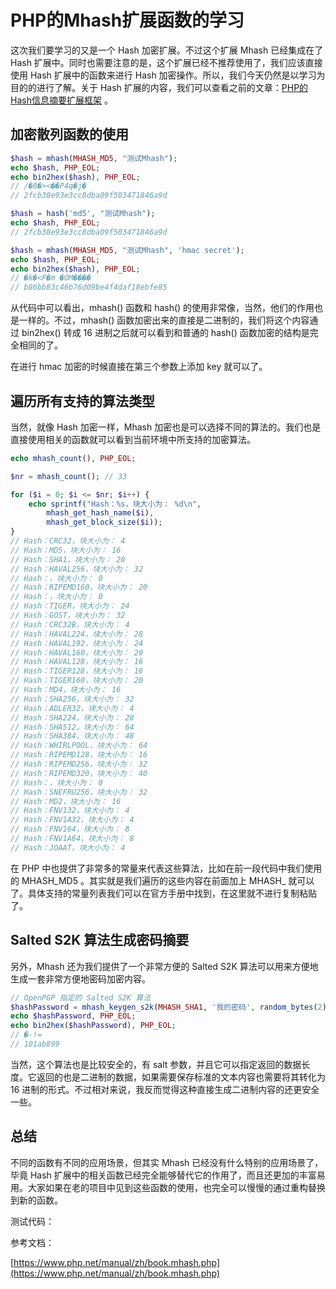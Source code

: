 # PHP的Mhash扩展函数的学习

这次我们要学习的又是一个 Hash 加密扩展。不过这个扩展 Mhash 已经集成在了 Hash 扩展中。同时也需要注意的是，这个扩展已经不推荐使用了，我们应该直接使用 Hash 扩展中的函数来进行 Hash 加密操作。所以，我们今天仍然是以学习为目的的进行了解。关于 Hash 扩展的内容，我们可以查看之前的文章：[PHP的Hash信息摘要扩展框架]() 。

## 加密散列函数的使用

```php
$hash = mhash(MHASH_MD5, "测试Mhash");
echo $hash, PHP_EOL;
echo bin2hex($hash), PHP_EOL;
// /�8�><�۠�P4q�j�
// 2fcb38e93e3cc8dba09f503471846a9d

$hash = hash('md5', "测试Mhash");
echo $hash, PHP_EOL;
// 2fcb38e93e3cc8dba09f503471846a9d

$hash = mhash(MHASH_MD5, "测试Mhash", 'hmac secret');
echo $hash, PHP_EOL;
echo bin2hex($hash), PHP_EOL;
// �k�<F�m �OM����
// b86bb83c46b76d09be4f4daf18ebfe85
```

从代码中可以看出，mhash() 函数和 hash() 的使用非常像，当然，他们的作用也是一样的。不过，mhash() 函数加密出来的直接是二进制的，我们将这个内容通过 bin2hex() 转成 16 进制之后就可以看到和普通的 hash() 函数加密的结构是完全相同的了。

在进行 hmac 加密的时候直接在第三个参数上添加 key 就可以了。

## 遍历所有支持的算法类型

当然，就像 Hash 加密一样，Mhash 加密也是可以选择不同的算法的。我们也是直接使用相关的函数就可以看到当前环境中所支持的加密算法。

```php
echo mhash_count(), PHP_EOL;

$nr = mhash_count(); // 33

for ($i = 0; $i <= $nr; $i++) {
    echo sprintf("Hash：%s，块大小为： %d\n",
        mhash_get_hash_name($i),
        mhash_get_block_size($i));
}
// Hash：CRC32，块大小为： 4
// Hash：MD5，块大小为： 16
// Hash：SHA1，块大小为： 20
// Hash：HAVAL256，块大小为： 32
// Hash：，块大小为： 0
// Hash：RIPEMD160，块大小为： 20
// Hash：，块大小为： 0
// Hash：TIGER，块大小为： 24
// Hash：GOST，块大小为： 32
// Hash：CRC32B，块大小为： 4
// Hash：HAVAL224，块大小为： 28
// Hash：HAVAL192，块大小为： 24
// Hash：HAVAL160，块大小为： 20
// Hash：HAVAL128，块大小为： 16
// Hash：TIGER128，块大小为： 16
// Hash：TIGER160，块大小为： 20
// Hash：MD4，块大小为： 16
// Hash：SHA256，块大小为： 32
// Hash：ADLER32，块大小为： 4
// Hash：SHA224，块大小为： 28
// Hash：SHA512，块大小为： 64
// Hash：SHA384，块大小为： 48
// Hash：WHIRLPOOL，块大小为： 64
// Hash：RIPEMD128，块大小为： 16
// Hash：RIPEMD256，块大小为： 32
// Hash：RIPEMD320，块大小为： 40
// Hash：，块大小为： 0
// Hash：SNEFRU256，块大小为： 32
// Hash：MD2，块大小为： 16
// Hash：FNV132，块大小为： 4
// Hash：FNV1A32，块大小为： 4
// Hash：FNV164，块大小为： 8
// Hash：FNV1A64，块大小为： 8
// Hash：JOAAT，块大小为： 4
```

在 PHP 中也提供了非常多的常量来代表这些算法，比如在前一段代码中我们使用的 MHASH_MD5 。其实就是我们遍历的这些内容在前面加上 MHASH_ 就可以了。具体支持的常量列表我们可以在官方手册中找到，在这里就不进行复制粘贴了。

## Salted S2K 算法生成密码摘要

另外，Mhash 还为我们提供了一个非常方便的 Salted S2K 算法可以用来方便地生成一套非常方便地密码加密内容。

```php
// OpenPGP 指定的 Salted S2K 算法
$hashPassword = mhash_keygen_s2k(MHASH_SHA1, '我的密码', random_bytes(2), 4);
echo $hashPassword, PHP_EOL;
echo bin2hex($hashPassword), PHP_EOL;
// �-!=
// 101ab899
```

当然，这个算法也是比较安全的，有 salt 参数，并且它可以指定返回的数据长度。它返回的也是二进制的数据，如果需要保存标准的文本内容也需要将其转化为 16 进制的形式。不过相对来说，我反而觉得这种直接生成二进制内容的还更安全一些。

## 总结

不同的函数有不同的应用场景，但其实 Mhash 已经没有什么特别的应用场景了，毕竟 Hash 扩展中的相关函数已经完全能够替代它的作用了，而且还更加的丰富易用。大家如果在老的项目中见到这些函数的使用，也完全可以慢慢的通过重构替换到新的函数。

测试代码：


参考文档：

[https://www.php.net/manual/zh/book.mhash.php](https://www.php.net/manual/zh/book.mhash.php)